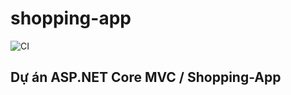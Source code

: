# shopping-app

![CI](https://github.com/iceStorm/shopping-app/workflows/CI/badge.svg)

## Dự án ASP.NET Core MVC / Shopping-App 
